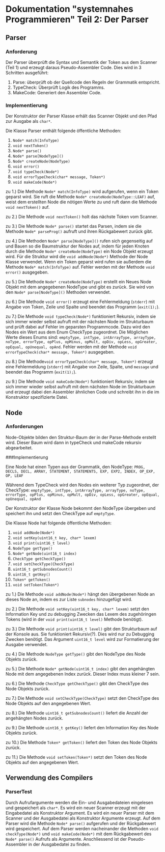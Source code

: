 Dokumentation "systemnahes Programmieren" Teil 2: Der Parser
==============================================================
Parser
------
### Anforderung
Der Parser überprüft die Syntax und Semantik der Token aus dem Scanner (Teil 1) und erzeugt daraus Pseudo-Assembler Code.
Dies wird in 3 Schritten ausgeführt: 
1. Parse: überprüft ob der Quellcode den Regeln der Grammatik entspricht.
2. TypeCheck: Überprüft Logik des Programms.
3. MakeCode: Generiert den Assembler Code.

### Implementierung
Der Konstruktor der Parser Klasse erhält das Scanner Objekt und den Pfad zur Ausgabe als `char*`.

Die Klasse Parser enthält folgende öffentliche Methoden:

1.  `Node* match(InfoType)`
2.  `void nextToken()`
3.  `Node* parse()`
4.  `Node* parse[NodeType]()`
5.  `Node* createNode(NodeType)`
6.  `void error()`
7.  `void typeCheck(Node*)`
8.  `void errorTypeCheck(char* message, Token*)`
9.  `void makeCode(Node*)`

zu 1.) Die Methode `Node* match(InfoType)` wird aufgerufen, wenn ein Token geparst wird. Sie ruft die Methode `Node* createNode(NodeType::LEAF)` auf, weist dem erstellten Node die nötigen Werte zu und ruft dann die Methode `void nextToken()` auf.

zu 2.) Die Methode `void nextToken()` holt das nächste Token vom Scanner.

zu 3.) Die Methode `Node* parse()` startet das Parsen, indem sie die Methode `Node* parseProg()` aufruft und ihren Rückgabewert zurück gibt.

zu 4.) Die Methoden `Node* parse[NodeType]()` rufen sich gegenseitig auf und Bauen so die Baumstruktur der Nodes auf, indem für jeden Knoten durch die Methode `Node* createNode(NodeType)` ein Node Objekt erzeugt wird. Für die Struktur wird die `void addNode(Node*)` Methode der Node Klasse verwendet. Wenn ein Token geparst wird rufen sie außerdem die Methode `Node* match(InfoType)` auf. Fehler werden mit der Methode `void error()` ausgegeben.

zu 5.) Die Methode `Node* createNode(NodeType)` erstellt ein Neues Node Objekt mit dem angegebenen NodeType und gibt es zurück. Sie wird von den `Node* parse[NodeType]()` Methoden verwendet.

zu 6.) Die Methode `void error()` erzeugt eine Fehlermeldung (`stderr`) mit Angabe von Token, Zeile und Spalte und beendet das Programm (`exit(1);`).

zu 7.) Die Methode `void typeCheck(Node*)` funktioniert Rekursiv, indem sie sich immer wieder selbst aufruft mit der nächsten Node im Strukturbaum und prüft dabei auf Fehler im geparsten Programmcode. Dazu wird den Nodes ein Wert aus dem Enum CheckType zugeordnet. Die Möglichen Werte dieses Enums sind: `emptyType, intType, intArrayType, arrayType, noType, errorType, opPlus, opMinus, opMult, opDiv, opLess, opGreater, opEqual, opUnequal, opAnd`. Fehler werden mit der Methode `void errorTypeCheck(char* message, Token*)` ausgegeben.

zu 8.) Die Methode`void errorTypeCheck(char* message, Token*)` erzeugt eine Fehlermeldung (`stderr`) mit Angabe von Zeile, Spalte, und `message` und beendet das Programm (`exit(1);`).

zu 9.) Die Methode `void makeCode(Node*)` funktioniert Rekursiv, indem sie sich immer wieder selbst aufruft mit dem nächsten Node im Strukturbaum und erzeugt dabei den Assembler ähnlichen Code und schreibt ihn in die im Konstruktor spezifizierte Datei.

Node
------

### Anforderungen
Node-Objekte bilden den Struktur-Baum der in der Parse-Methode erstellt wird. Dieser Baum wird dann in typeCheck und makeCode rekursiv abgearbeitet.

###Implementierung

Eine Node hat einen Typen aus der Grammatik, den NodeType: `PROG, DECLS, DECL, ARRAY, STATEMENT, STATEMENTS, EXP, EXP2, INDEX, OP_EXP, OP, LEAF`

Während dem TypeCheck wird den Nodes ein weiterer Typ zugeordnet, der CheckType: `emptyType, intType, intArrayType, arrayType, noType, errorType, opPlus, opMinus, opMult, opDiv, opLess, opGreater, opEqual, opUnequal, opAnd`


Der Konstruktor der Klasse Node bekommt den NodeType übergeben und speichert ihn und setzt den CheckType auf `emptyType`.

Die Klasse Node hat folgende öffentliche Methoden:

1.  `void addNode(Node*)`
2.  `void setKey(uint16_t key, char* lexem)`
3.  `void print(uint16_t level)`
4.  `NodeType getType()`
5.  `Node* getNode(uint16_t index)`
6.  `CheckType getCheckType()`
7.  `void setCheckType(CheckType)`
8.  `uint16_t getSubnodesCount()`
9.  `uint16_t getKey()`
10. `Token* getToken()`
11. `void setToken(Token*)`

zu 1.) Die Methode `void addNode(Node*)` hängt den übergebenen Node an dieses Node an, indem es zur Liste `subnodes` hinzugefügt wird.

zu 2.) Die Methode `void setKey(uint16_t key, char* lexem)` setzt den Information Key und zu debugging Zwecken das Lexem des zugehöringen Tokens (wird in der `void print(uint16_t level)` Methode benötigt).

zu 3.) Die Methode `void print(uint16_t level)` gibt den Strukturbaum auf der Konsole aus. Sie funktioniert Rekursiv(?). Dies wird nur zu Debugging Zwecken benötigt. Das Argument `uint16_t level` wird zur Formatierung der Ausgabe verwendet.

zu 4.) Die Methode `NodeType getType()` gibt den NodeType des Node Objekts zurück.

zu 5.) Die Methode `Node* getNode(uint16_t index)` gibt den angehängten Node mit dem angegebenen Index zurück. Dieser Index muss kleiner 7 sein.

zu 6.) Die Methode `CheckType getCheckType()` gibt den CheckType des Node Objekts zurück.

zu 7.) Die Methode `void setCheckType(CheckType)` setzt den CheckType des Node Objekts auf den angegebenen Wert.

zu 8.) Die Methode `uint16_t getSubnodesCount()` liefert die Anzahl der angehängten Nodes zurück.

zu 9.) Die Methode `uint16_t getKey()` liefert den Information Key des Node Objekts zurück.

zu 10.) Die Methode `Token* getToken()` liefert den Token des Node Objekts zurück.

zu 11.) Die Methode `void setToken(Token*)` setzt den Token des Node Objekts auf den angegebenen Wert.


Verwendung des Compilers
------

### ParserTest

Durch Aufrufargumente werden die Ein- und Ausgabedateien eingelesen und gespeichert als `char*`. Es wird ein neuer Scanner erzeugt mit der Eingabedatei als Konstruktor Argument. Es wird ein neuer Parser mit dem Scanner und der Ausgabedatei als Konstruktor Argumente erzeugt. Auf dem Parser wird die Methode `Node* parse()` aufgerufen und der Rückgabewert wird gespeichert. Auf dem Parser werden nacheinander die Methoden `void checkType(Node*)` und `void makeCode(Node*)` mit dem Rückgabewert des `Node* parse()` Aufrufs als Argumente. Anschliessend ist der Pseudo-Assembler in der Ausgabedatei zu finden.
